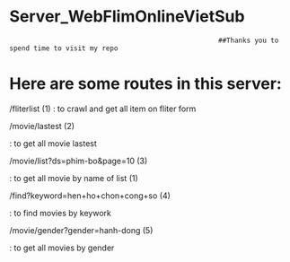 # Server_WebFlimOnlineVietSub

                                                        ##Thanks you to spend time to visit my repo
# Here are some routes in this server:

/fliterlist (1)
: to crawl and get all item on fliter form 

/movie/lastest (2)

: to get all movie lastest

/movie/list?ds=phim-bo&page=10 (3)

: to get all movie by name of list (1)


/find?keyword=hen+ho+chon+cong+so (4)

: to find movies by keywork

/movie/gender?gender=hanh-dong (5)

: to get all movies by gender
